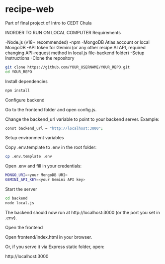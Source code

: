 # recipe-web
Part of final project of Intro to CEDT Chula

INORDER TO RUN ON LOCAL COMPUTER
Requirements

-Node.js (v18+ recommended)
-npm
-MongoDB Atlas account or local MongoDB
-API token for Gemini (or any other recipe AI API, required changing API-request method in local.js file-backend folder)
-Setup Instructions
-Clone the repository

```bash
git clone https://github.com/YOUR_USERNAME/YOUR_REPO.git
cd YOUR_REPO
```

Install dependencies

```bash
npm install
```

Configure backend

Go to the frontend folder and open config.js.

Change the backend_url variable to point to your backend server.
Example:

```bash
const backend_url = "http://localhost:3000";
```

Setup environment variables

Copy .env.template to .env in the root folder:

```bash
cp .env.template .env
```

Open .env and fill in your credentials:

```bash
MONGO_URI=<your MongoDB URI>
GEMINI_API_KEY=<your Gemini API key>
```

Start the server

```bash
cd backend
node local.js
```

The backend should now run at http://localhost:3000 (or the port you set in .env).

Open the frontend

Open frontend/index.html in your browser.

Or, if you serve it via Express static folder, open:

http://localhost:3000
